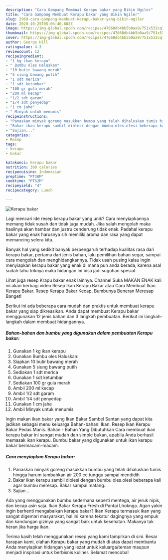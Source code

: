 ```yaml
---
description: "Cara Gampang Membuat Kerapu bakar yang Bikin Ngiler"
title: "Cara Gampang Membuat Kerapu bakar yang Bikin Ngiler"
slug: 2968-cara-gampang-membuat-kerapu-bakar-yang-bikin-ngiler
date: 2020-10-25T05:06:40.602Z
image: https://img-global.cpcdn.com/recipes/47660db4bb5b0aa9/751x532cq70/kerapu-bakar-foto-resep-utama.jpg
thumbnail: https://img-global.cpcdn.com/recipes/47660db4bb5b0aa9/751x532cq70/kerapu-bakar-foto-resep-utama.jpg
cover: https://img-global.cpcdn.com/recipes/47660db4bb5b0aa9/751x532cq70/kerapu-bakar-foto-resep-utama.jpg
author: George Hill
ratingvalue: 4.3
reviewcount: 12
recipeingredient:
- "1 kg ikan kerapu"
- " Bumbu oles Haluskan"
- "10 butir bawang merah"
- "5 siung bawang putih"
- "1 sdt merica"
- "1 sdt ketumbar"
- "100 gr gula merah"
- "200 ml kecap"
- "1/2 sdt garam"
- "1/4 sdt penyedap"
- "1 cm jahe"
- " Minyak untuk menumis"
recipeinstructions:
- "Panaskan minyak goreng masukkan bumbu yang telah dihaluskan tumis hingga harum tambahkan air 200 cc tunggu sampai mendidih"
- "Bakar ikan kerapu sambil diolesi dengan bumbu oles.olesi beberapa kali agar bumbu meresap. Bakar sampai matang.."
- "Sajian..."
categories:
- Resep
tags:
- kerapu
- bakar

katakunci: kerapu bakar 
nutrition: 300 calories
recipecuisine: Indonesian
preptime: "PT36M"
cooktime: "PT52M"
recipeyield: "4"
recipecategory: Lunch

---
```



![Kerapu bakar](https://img-global.cpcdn.com/recipes/47660db4bb5b0aa9/751x532cq70/kerapu-bakar-foto-resep-utama.jpg)

Lagi mencari ide resep kerapu bakar yang unik? Cara menyiapkannya memang tidak susah dan tidak juga mudah. Jika salah mengolah maka hasilnya akan hambar dan justru cenderung tidak enak. Padahal kerapu bakar yang enak harusnya sih memiliki aroma dan rasa yang dapat memancing selera kita.

Banyak hal yang sedikit banyak berpengaruh terhadap kualitas rasa dari kerapu bakar, pertama dari jenis bahan, lalu pemilihan bahan segar, sampai cara mengolah dan menghidangkannya. Tidak usah pusing kalau ingin menyiapkan kerapu bakar yang enak di mana pun anda berada, karena asal sudah tahu triknya maka hidangan ini bisa jadi suguhan spesial.

Lihat juga resep Krapu bakar enak lainnya. Channel Suka MAKAN ENAK kali ini akan berbagi video Resep Ikan Kerapu Bakar atau Cara Membuat Ikan Kerapu Bakar. Resep Kerapu Bakar Kecap, Bumbunya Beneran Meresap Banget!


Berikut ini ada beberapa cara mudah dan praktis untuk membuat kerapu bakar yang siap dikreasikan. Anda dapat membuat Kerapu bakar menggunakan 12 jenis bahan dan 3 langkah pembuatan. Berikut ini langkah-langkah dalam membuat hidangannya.

<!--inarticleads1-->

##### Bahan-bahan dan bumbu yang digunakan dalam pembuatan Kerapu bakar:

1. Gunakan 1 kg ikan kerapu
1. Gunakan  Bumbu oles Haluskan:
1. Siapkan 10 butir bawang merah
1. Gunakan 5 siung bawang putih
1. Sediakan 1 sdt merica
1. Gunakan 1 sdt ketumbar
1. Sediakan 100 gr gula merah
1. Ambil 200 ml kecap
1. Ambil 1/2 sdt garam
1. Ambil 1/4 sdt penyedap
1. Gunakan 1 cm jahe
1. Ambil  Minyak untuk menumis


Ingin makan ikan bakar yang Ikan Bakar Sambel Santan yang dapat kita jadikan sebagai menu keluarga Bahan-bahan: Ikan. Resep Ikan Kerapu Bakar Pedas Manis. Bahan - Bahan Yang Dibutuhkan Cara membuat ikan kerapu bakar ini sangat mudah dan simple bukan, apabila Anda berhasil memasak ikan kerapu. Bumbu bakar yang digunakan untuk ikan kerapu bakar bermacam-macam. 

<!--inarticleads2-->

##### Cara menyiapkan Kerapu bakar:

1. Panaskan minyak goreng masukkan bumbu yang telah dihaluskan tumis hingga harum tambahkan air 200 cc tunggu sampai mendidih
1. Bakar ikan kerapu sambil diolesi dengan bumbu oles.olesi beberapa kali agar bumbu meresap. Bakar sampai matang..
1. Sajian...


Ada yang menggunakan bumbu sederhana seperti mentega, air jeruk nipis, dan kecap asin saja. Ikan Bakar Kerapu Fresh di Pantai Lhoknga. Agan yakin ingin berhenti mengabaikan kerapu.bakar? Ikan Kerapu termasuk ikan yang sangat digemari masyarakat, hal ini karena tekstur dagingnya yang empuk dan kandungan gizinya yang sangat baik untuk kesehatan. Makanya tak heran jika harga ikan. 

Terima kasih telah menggunakan resep yang kami tampilkan di sini. Besar harapan kami, olahan Kerapu bakar yang mudah di atas dapat membantu Anda menyiapkan hidangan yang lezat untuk keluarga/teman maupun menjadi inspirasi untuk berbisnis kuliner. Selamat mencoba!
